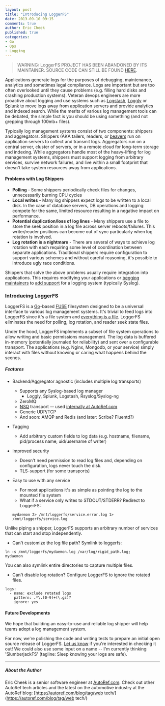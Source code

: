 ```yaml
---
layout: post
title: "Introducing LoggerFS"
date: 2013-09-10 09:15
comments: true
author: Eric Cheek
published: true
categories: 
- Go
- Ops
- Logging
---
```

> WARNING: LoggerFS PROJECT HAS BEEN ABANDONED BY ITS MAINTAINER. SOURCE CODE CAN STILL BE FOUND [HERE](http://sourceforge.net/projects/loggerfs/).

Applications generate logs for the purposes of debugging, maintenance, analytics and sometimes legal compliance. Logs are important but are too often overlooked until they cause problems (e.g. filling hard disks and crashing production systems). Veteran devops engineers are more proactive about logging and use systems such as [Logstash](http://logstash.net/), [Loggly](http://loggly.com/) or [Splunk](http://www.splunk.com/) to move logs away from application servers and provide analytics and indexed search. While the merits of various log management tools can be debated, the simple fact is you should be using something (and not grepping through 100mb+ files).

<!-- more -->

Typically log management systems consist of two components: shippers and aggregators. Shippers (AKA tailers, readers, or [beavers](http://beaver.readthedocs.org/) run on application servers to collect and transmit logs. Aggregators run on a central server, cluster of servers, or in a remote cloud for long-term storage and indexing. While aggregators handle most of the heavy-lifting for log management systems, shippers must support logging from arbitrary services, survive network failures, and live within a small footprint that doesn't take system resources away from applications.

#### Problems with Log Shippers
* **Polling** -  Some shippers periodically check files for changes, unnecessarily burning CPU cycles
* **Local writes** -  Many log shippers expect logs to be written to a local disk. In the case of database servers, DB operations and logging compete for the same, limited resource resulting in a negative impact on performance. 
* **Potential duplication/loss of log lines** -  Many shippers use a file to store the seek position in a log file across server reboots/failures. This writer/reader positions can become out of sync particularly when log rotation is involved.
* **Log rotation is a nightmare** - There are several of ways to achieve log rotation with each requiring some level of coordination between separate applications. Traditional shippers require configuration to support various schemes and without careful reasoning, it's possible to introduce ugly race conditions.

Shippers that solve the above problems usually require integration into applications. This requires modifying your applications or [begging](https://jira.mongodb.org/browse/SERVER-2957) [maintainers](http://forum.nginx.org/read.php?2,225811,225811) to [add support](http://mail-archives.apache.org/mod_mbox/couchdb-dev/201004.mbox/%3C1864489532.633161270122867302.JavaMail.jira@brutus.apache.org%3E) for a logging system (typically Syslog).


### Introducing LoggerFS
LoggerFS is a [Go](http://golang.org/)-based [FUSE](http://fuse.sourceforge.net/) filesystem designed to be a universal interface to various log management systems. It's trivial to feed logs into LoggerFS since it's a file system and [everything is a file](http://en.wikipedia.org/wiki/Everything_is_a_file). LoggerFS eliminates the need for polling, log rotation, and reader seek state files.

Under the hood, LoggerFS implements a subset of file system operations to allow writing and basic permissions management. The log data is buffered in-memory (potentially journaled for reliability) and sent over a configurable transport. The applications (e.g. Nginx, Mongodb, or your service) simply interact with files without knowing or caring what happens behind the scenes.

##### Features

* Backend/Aggregator agnostic (includes multiple log transports)
   * Supports any Syslog-based log manager
      * Loggly, Splunk, Logstash, Rsyslog/Syslog-ng
   * ZeroMQ
   * [NSQ](https://github.com/bitly/nsq) transport -- used [internally at AutoRef.com](https://autoref.com/blog/tag/web%20tech/)
   * Generic UDP/TCP
   * And soon: AMQP and Redis (and later: Scribe? Fluentd?)
* Tagging
   * Add arbitrary custom fields to log data (e.g. hostname, filename, pid/process name, uid/username of writer)
* Improved security
   * Doesn't need permission to read log files and, depending on configuration, logs never touch the disk.
   * TLS-support (for some transports)
* Easy to use with any service
   * For most applications it's as simple as pointing the log to the mounted file system
   * What if a service only writes to STDOUT/STDERR? Redirect to LoggerFS: 

   ```
   mydaemon 2> /mnt/loggerfs/service.error.log 1> /mnt/loggerfs/service.log
   ```
   
Unlike piping a shipper, LoggerFS supports an arbitrary number of services that can start and stop independently.
   
   * Can't customize the log file path? Symlink to loggerfs: 
   
   ```
   ln -s /mnt/loggerfs/mydaemon.log /var/log/rigid_path.log;
   mydaemon
   ```

You can also symlink entire directories to capture multiple files.

* Can't disable log rotation? Configure LoggerFS to ignore the rotated files.

```
logs:
  - name: exclude rotated logs
    pattern: .*\.[0-9]+(\.gz)?
    ignore: yes
```

#### Future Developments

We hope that building an easy-to-use and reliable log shipper will help teams adopt a log management system.

For now, we're polishing the code and writing tests to prepare an initial open source release of LoggerFS. [Let us know](https://twitter.com/autoref) if you're interested in checking it out! We could also use some input on a name -- I'm currently thinking 'SlumberjackFS' (tagline: Sleep knowing your logs are safe).

---
##### About the Author
Eric Cheek is a senior software engineer at [AutoRef.com](https://autoref.com). Check out other AutoRef tech articles and the latest on the automotive industry at the AutoRef blog: [https://autoref.com/blog/tag/web tech/](https://autoref.com/blog/tag/web tech/)
